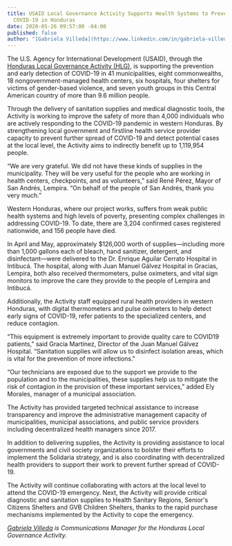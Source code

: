 ```yaml
---
title: USAID Local Governance Activity Supports Health Systems to Prevent Spread of
  COVID-19 in Honduras
date: 2020-05-26 09:57:00 -04:00
published: false
author: "[Gabriela Villeda](https://www.linkedin.com/in/gabriela-villeda-409a516a/)"
---
```


The U.S. Agency for International Development (USAID), through the [Honduras Local Governance Activity (HLG)](https://www.dai.com/our-work/projects/honduras-local-governance-activity-hlg), is supporting the prevention and early detection of COVID-19 in 41 municipalities, eight commonwealths, 18 nongovernment-managed health centers, six hospitals, four shelters for victims of gender-based violence, and seven youth groups in this Central American country of more than 9.6 million people.






Through the delivery of sanitation supplies and medical diagnostic tools, the Activity is working to improve the safety of more than 4,000 individuals who are actively responding to the COVID-19 pandemic in western Honduras. By strengthening local government and firstline health service provider capacity to prevent further spread of COVID-19 and detect potential cases at the local level, the Activity aims to indirectly benefit up to 1,119,954 people.

“We are very grateful. We did not have these kinds of supplies in the municipality. They will be very useful for the people who are working in health centers, checkpoints, and as volunteers,” said René Pérez, Mayor of San Andrés, Lempira. “On behalf of the people of San Andrés, thank you very much.”

Western Honduras, where our project works, suffers from weak public health systems and high levels of poverty, presenting complex challenges in addressing COVID-19. To date, there are 3,204 confirmed cases registered nationwide, and 156 people have died.

In April and May, approximately $126,000 worth of supplies—including more than 1,000 gallons each of bleach, hand sanitizer, detergent, and disinfectant—were delivered to the Dr. Enrique Aguilar Cerrato Hospital in Intibucá. The hospital, along with Juan Manuel Gálvez Hospital in Gracias, Lempira, both also received thermometers, pulse oximeters, and vital sign monitors to improve the care they provide to the people of Lempira and Intibucá. 

Additionally, the Activity staff equipped rural health providers in western Honduras, with digital thermometers and pulse oximeters to help detect early signs of COVID-19, refer patients to the specialized centers, and reduce contagion.

“This equipment is extremely important to provide quality care to COVID19 patients,” said Gracia Martínez, Director of the Juan Manuel Gálvez Hospital. “Sanitation supplies will allow us to disinfect isolation areas, which is vital for the prevention of more infections." 

“Our technicians are exposed due to the support we provide to the population and to the municipalities, these supplies help us to mitigate the risk of contagion in the provision of these important services,” added Ely Morales, manager of a municipal association.

The Activity has provided targeted technical assistance to increase transparency and improve the administrative management capacity of municipalities, municipal associations, and public service providers including decentralized health managers since 2017.

In addition to delivering supplies, the Activity is providing assistance to local governments and civil society organizations to bolster their efforts to implement the Solidaria strategy, and is also coordinating with decentralized health providers to support their work to prevent further spread of COVID-19.  

The Activity will continue collaborating with actors at the local level to attend the COVID-19 emergency. Next, the Activity will provide critical diagnostic and sanitation supplies to Health Sanitary Regions, Senior's Citizens Shelters and GVB Children Shelters, thanks to the rapid purchase mechanisms implemented by the Activity to cope the emergency. 

*[Gabriela Villeda](https://www.linkedin.com/in/gabriela-villeda-409a516a/) is Communications Manager for the Honduras Local Governance Activity.*